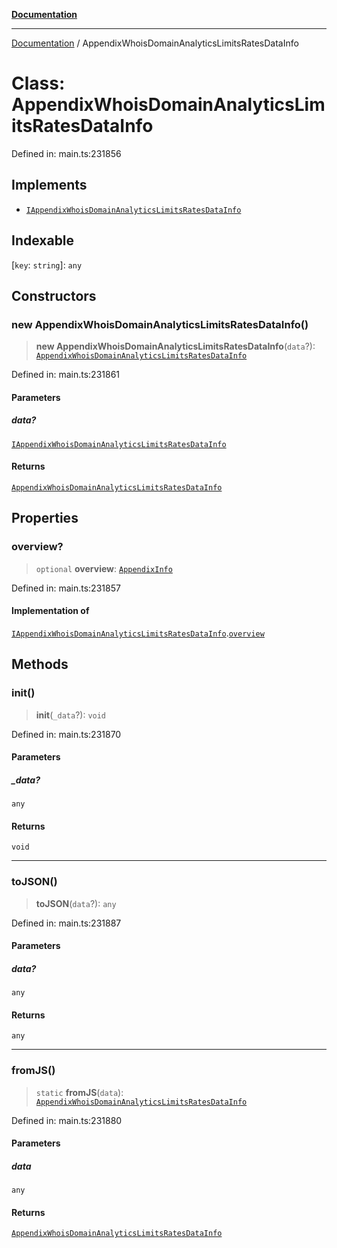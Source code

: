 [**Documentation**](../README.md)

***

[Documentation](../README.md) / AppendixWhoisDomainAnalyticsLimitsRatesDataInfo

# Class: AppendixWhoisDomainAnalyticsLimitsRatesDataInfo

Defined in: main.ts:231856

## Implements

- [`IAppendixWhoisDomainAnalyticsLimitsRatesDataInfo`](../interfaces/IAppendixWhoisDomainAnalyticsLimitsRatesDataInfo.md)

## Indexable

\[`key`: `string`\]: `any`

## Constructors

### new AppendixWhoisDomainAnalyticsLimitsRatesDataInfo()

> **new AppendixWhoisDomainAnalyticsLimitsRatesDataInfo**(`data`?): [`AppendixWhoisDomainAnalyticsLimitsRatesDataInfo`](AppendixWhoisDomainAnalyticsLimitsRatesDataInfo.md)

Defined in: main.ts:231861

#### Parameters

##### data?

[`IAppendixWhoisDomainAnalyticsLimitsRatesDataInfo`](../interfaces/IAppendixWhoisDomainAnalyticsLimitsRatesDataInfo.md)

#### Returns

[`AppendixWhoisDomainAnalyticsLimitsRatesDataInfo`](AppendixWhoisDomainAnalyticsLimitsRatesDataInfo.md)

## Properties

### overview?

> `optional` **overview**: [`AppendixInfo`](AppendixInfo.md)

Defined in: main.ts:231857

#### Implementation of

[`IAppendixWhoisDomainAnalyticsLimitsRatesDataInfo`](../interfaces/IAppendixWhoisDomainAnalyticsLimitsRatesDataInfo.md).[`overview`](../interfaces/IAppendixWhoisDomainAnalyticsLimitsRatesDataInfo.md#overview)

## Methods

### init()

> **init**(`_data`?): `void`

Defined in: main.ts:231870

#### Parameters

##### \_data?

`any`

#### Returns

`void`

***

### toJSON()

> **toJSON**(`data`?): `any`

Defined in: main.ts:231887

#### Parameters

##### data?

`any`

#### Returns

`any`

***

### fromJS()

> `static` **fromJS**(`data`): [`AppendixWhoisDomainAnalyticsLimitsRatesDataInfo`](AppendixWhoisDomainAnalyticsLimitsRatesDataInfo.md)

Defined in: main.ts:231880

#### Parameters

##### data

`any`

#### Returns

[`AppendixWhoisDomainAnalyticsLimitsRatesDataInfo`](AppendixWhoisDomainAnalyticsLimitsRatesDataInfo.md)
